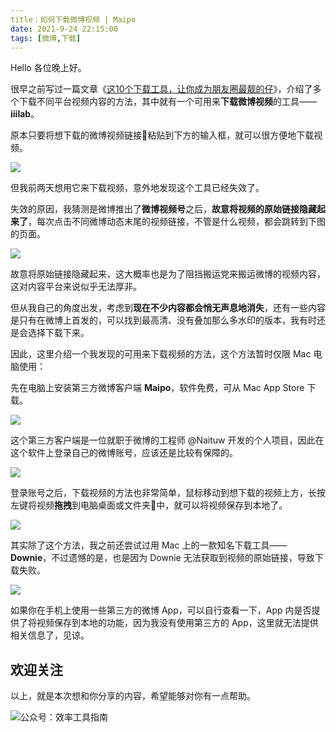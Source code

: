 ```yaml
---
title：如何下载微博视频 | Maipo                           
date: 2021-9-24 22:15:00               
tags: [微博,下载]                                             
--- 
```


Hello 各位晚上好。  

很早之前写过一篇文章《[这10个下载工具，让你成为朋友圈最靓的仔](https://mp.weixin.qq.com/s?__biz=MzAxMjY0NTY5OA==&mid=2649880387&idx=1&sn=267ce5c9473d02f57c32b520a2f10a9e&chksm=83abf36eb4dc7a7840ea03c9a389279f8527deb52df4c63862b839bef4564ca63637f6e27e9a&token=2120180942&lang=zh_CN#rd)》，介绍了多个下载不同平台视频内容的方法，其中就有一个可用来**下载微博视频**的工具——**iiilab**。  

原本只要将想下载的微博视频链接🔗粘贴到下方的输入框，就可以很方便地下载视频。   

![](https://article-picbed-1302715071.cos.ap-guangzhou.myqcloud.com/2021/09/24/16324900690259.jpg)

但我前两天想用它来下载视频，意外地发现这个工具已经失效了。  

失效的原因，我猜测是微博推出了**微博视频号**之后，**故意将视频的原始链接隐藏起来了**，每次点击不同微博动态末尾的视频链接，不管是什么视频，都会跳转到下图的页面。   

![](https://article-picbed-1302715071.cos.ap-guangzhou.myqcloud.com/2021/09/24/16324903668917.jpg)

故意将原始链接隐藏起来，这大概率也是为了阻挡搬运党来搬运微博的视频内容，这对内容平台来说似乎无法厚非。  

但从我自己的角度出发，考虑到**现在不少内容都会悄无声息地消失**，还有一些内容是只有在微博上首发的，可以找到最高清、没有叠加那么多水印的版本，我有时还是会选择下载下来。  

因此，这里介绍一个我发现的可用来下载视频的方法，这个方法暂时仅限 Mac 电脑使用：   

先在电脑上安装第三方微博客户端 **Maipo**，软件免费，可从 Mac App Store 下载。

![](https://article-picbed-1302715071.cos.ap-guangzhou.myqcloud.com/2021/09/24/16324910659160.jpg)

这个第三方客户端是一位就职于微博的工程师 @Naituw 开发的个人项目，因此在这个软件上登录自己的微博账号，应该还是比较有保障的。  

![](https://article-picbed-1302715071.cos.ap-guangzhou.myqcloud.com/2021/09/24/16324913564084.jpg)

登录账号之后，下载视频的方法也非常简单，鼠标移动到想下载的视频上方，长按左键将视频**拖拽**到电脑桌面或文件夹📂中，就可以将视频保存到本地了。   

![](https://article-picbed-1302715071.cos.ap-guangzhou.myqcloud.com/2021/09/24/16324911986304.jpg)

其实除了这个方法，我之前还尝试过用 Mac 上的一款知名下载工具——**Downie**，不过遗憾的是，也是因为 Downie 无法获取到视频的原始链接，导致下载失败。  

![](https://article-picbed-1302715071.cos.ap-guangzhou.myqcloud.com/2021/09/24/16324916993778.jpg)

如果你在手机上使用一些第三方的微博 App，可以自行查看一下，App 内是否提供了将视频保存到本地的功能，因为我没有使用第三方的 App，这里就无法提供相关信息了，见谅。   

## 欢迎关注     

以上，就是本次想和你分享的内容，希望能够对你有一点帮助。     

![公众号：效率工具指南](https://article-picbed-1302715071.cos.ap-guangzhou.myqcloud.com/2021/05/28/gong-zhong-hao-wei-bu-er-wei-ma-dailogo.png)      






